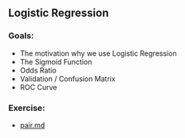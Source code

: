 ## Logistic Regression

### Goals:
* The motivation why we use Logistic Regression
* The Sigmoid Function
* Odds Ratio
* Validation / Confusion Matrix
* ROC Curve

### Exercise: 
* [pair.md](pair.md)
